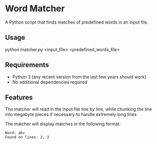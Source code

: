 # Word Matcher

A Python script that finds matches of predefined words in an input file.

## Usage
python matcher.py <input_file> <predefined_words_file>

## Requirements

- Python 3 (any recent version from the last few years should work)
- No additional dependencies required

## Features
The matcher will read in the input file line by line, while chunking the line into megabyte pieces if necessary to handle extremely long lines

The matcher will display matches in the following format:
```
Word: abc
Found on lines: 2, 3
```